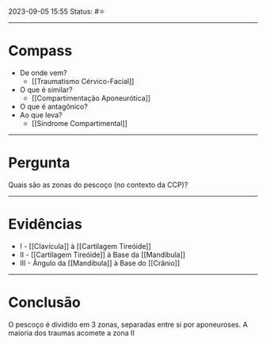 2023-09-05 15:55
Status: #⚛ 

---
# Compass
- De onde vem?
	- [[Traumatismo Cérvico-Facial]]
- O que é similar?
	- [[Compartimentação Aponeurótica]]
- O que é antagônico?
- Ao que leva?
	- [[Síndrome Compartimental]]

----
# Pergunta
Quais são as zonas do pescoço (no contexto da CCP)?

---- 
# Evidências
- I - [[Clavícula]] à [[Cartilagem Tireóide]]
- II - [[Cartilagem Tireóide]] à Base da [[Mandíbula]]
- III - Ângulo da [[Mandíbula]] à Base do [[Crânio]]
----  
# Conclusão
O pescoço é dividido em 3 zonas, separadas entre si por aponeuroses. A maioria dos traumas acomete a zona II